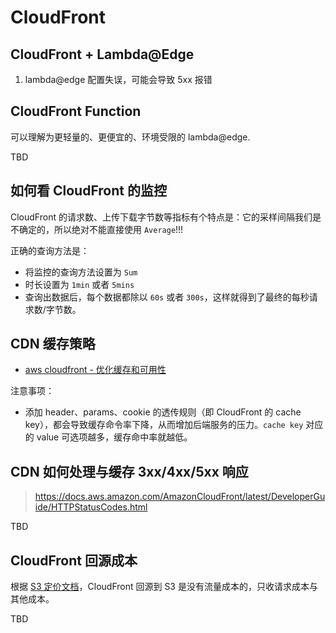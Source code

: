 # CloudFront


## CloudFront + Lambda@Edge

1. lambda@edge 配置失误，可能会导致 5xx 报错

## CloudFront Function

可以理解为更轻量的、更便宜的、环境受限的 lambda@edge.

TBD


## 如何看 CloudFront 的监控

CloudFront 的请求数、上传下载字节数等指标有个特点是：它的采样间隔我们是不确定的，所以绝对不能直接使用 `Average`!!!

正确的查询方法是：

- 将监控的查询方法设置为 `Sum`
- 时长设置为 `1min` 或者 `5mins`
- 查询出数据后，每个数据都除以 `60s` 或者 `300s`，这样就得到了最终的每秒请求数/字节数。


## CDN 缓存策略

- [aws cloudfront - 优化缓存和可用性](https://docs.aws.amazon.com/zh_cn/AmazonCloudFront/latest/DeveloperGuide/ConfiguringCaching.html)

注意事项：

- 添加 header、params、cookie 的透传规则（即 CloudFront 的 cache key），都会导致缓存命令率下降，从而增加后端服务的压力。`cache key` 对应的 value 可选项越多，缓存命中率就越低。


## CDN 如何处理与缓存 3xx/4xx/5xx 响应

>https://docs.aws.amazon.com/AmazonCloudFront/latest/DeveloperGuide/HTTPStatusCodes.html

TBD


## CloudFront 回源成本

根据 [S3 定价文档](https://aws.amazon.com/s3/pricing/)，CloudFront 回源到 S3 是没有流量成本的，只收请求成本与其他成本。

TBD
